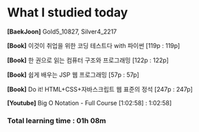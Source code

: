 <h1>What I studied today</h1>

<strong>[BaekJoon]</strong> Gold5_10827, Silver4_2217

<strong>[Book]</strong> 이것이 취업을 위한 코딩 테스트다 with 파이썬 [119p : 119p]

<strong>[Book]</strong> 한 권으로 읽는 컴퓨터 구조와 프로그래밍 [122p : 122p]

<strong>[Book]</strong> 쉽게 배우는 JSP 웹 프로그래밍 [57p : 57p]

<strong>[Book]</strong> Do it! HTML+CSS+자바스크립트 웹 표준의 정석 [247p : 247p]

<strong>[Youtube]</strong> Big O Notation - Full Course [1:02:58] : 1:02:58]

<h3>Total learning time : 01h 08m</h3>

